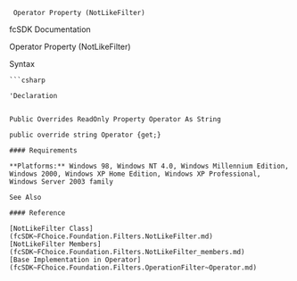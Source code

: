 ﻿     Operator Property (NotLikeFilter)                                                   

fcSDK Documentation

Operator Property (NotLikeFilter)

Syntax

```vbnet
```csharp

'Declaration
 

Public Overrides ReadOnly Property Operator As String

public override string Operator {get;}

#### Requirements

**Platforms:** Windows 98, Windows NT 4.0, Windows Millennium Edition, Windows 2000, Windows XP Home Edition, Windows XP Professional, Windows Server 2003 family

See Also

#### Reference

[NotLikeFilter Class](fcSDK~FChoice.Foundation.Filters.NotLikeFilter.md)  
[NotLikeFilter Members](fcSDK~FChoice.Foundation.Filters.NotLikeFilter_members.md)  
[Base Implementation in Operator](fcSDK~FChoice.Foundation.Filters.OperationFilter~Operator.md)